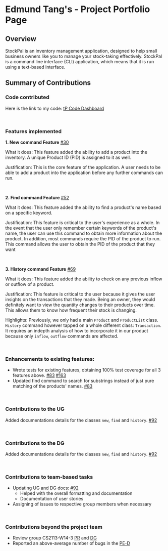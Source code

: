 <!--- @@author EdmundTangg --->
# Edmund Tang's - Project Portfolio Page

## Overview
StockPal is an inventory management application, designed to help small business owners like you to manage your stock-taking effectively.
StockPal is a command line interface (CLI) application, which means that it is run using a text-based interface.

## Summary of Contributions

### Code contributed
Here is the link to my code:
[tP Code Dashboard](https://nus-cs2113-ay2324s2.github.io/tp-dashboard/?search=edmundtangg&breakdown=true&sort=groupTitle%20dsc&sortWithin=title&since=2024-02-23&timeframe=commit&mergegroup=&groupSelect=groupByRepos&checkedFileTypes=docs~functional-code~test-code~other&tabOpen=true&tabType=authorship&tabAuthor=EdmundTangg&tabRepo=AY2324S2-CS2113T-T09-3%2Ftp%5Bmaster%5D&authorshipIsMergeGroup=false&authorshipFileTypes=docs~functional-code~test-code&authorshipIsBinaryFileTypeChecked=false&authorshipIsIgnoredFilesChecked=false)

<br/>

### Features implemented
**1. New command Feature**
[#30](https://github.com/AY2324S2-CS2113T-T09-3/tp/pull/30)

What it does:
This feature added the ability to add a product into the inventory.
A unique Product ID (PID) is assigned to it as well.

Justification:
This is the core feature of the application.
A user needs to be able to add a product into the application before any further commands can run.

<br/>


**2. Find command Feature**
[#52](https://github.com/AY2324S2-CS2113T-T09-3/tp/pull/52)

What it does:
This feature added the ability to find a product's name based on a specific keyword.

Justification: 
This feature is critical to the user's experience as a whole. 
In the event that the user only remember certain keywords of the product's name, 
the user can use this command to obtain more information about the product.
In addition, most commands require the PID of the product to run. 
This command allows the user to obtain the PID of the product that they want


<br/>

**3. History command Feature**
[#69](https://github.com/AY2324S2-CS2113T-T09-3/tp/pull/69)

What it does:
This feature added the ability to check on any previous inflow or outflow of a product.

Justification:
This feature is critical to the user because it gives the user insights on the transactions that they made.
Being an owner, they would definitely want to view the quantity changes to their products over time. 
This allows them to know how frequent their stock is changing. 


Highlights:
Previously, we only had a main `Product` and `ProductList` class. 
`History` command however tapped on a whole different class: `Transaction`.
It requires an indepth analysis of how to incorporate it in our product because only `inflow`, `outflow` commands are affected. 


<br/>

### Enhancements to existing features:
- Wrote tests for existing features, obtaining 100% test coverage for all 3 features above. [#83](https://github.com/AY2324S2-CS2113T-T09-3/tp/pull/83) [#163](https://github.com/AY2324S2-CS2113T-T09-3/tp/pull/163)
- Updated find command to search for substrings instead of just pure matching of the products' names.  [#83](https://github.com/AY2324S2-CS2113T-T09-3/tp/pull/83)


<br/>

### Contributions to the UG
Added documentations details for the classes `new`, `find` and `history`.
[#92](https://github.com/AY2324S2-CS2113T-T09-3/tp/pull/92)

<br/>

### Contributions to the DG
Added documentations details for the classes `new`, `find` and `history`.
[#92](https://github.com/AY2324S2-CS2113T-T09-3/tp/pull/92)

<br/>

### Contributions to team-based tasks
- Updating UG and DG docs: [#92](https://github.com/AY2324S2-CS2113T-T09-3/tp/pull/92)
   - Helped with the overall formatting and documentation 
   - Documentation of user stories 
- Assigning of issues to respective group members when necessary 

<br/>

### Contributions beyond the project team 
- Review group CS2113-W14-3 [PR](https://github.com/nus-cs2113-AY2324S2/tp/pull/58)
and [DG](https://ay2324s2-cs2113-w14-3.github.io/tp/DeveloperGuide.html)
- Reported an above-average number of bugs in the [PE-D](https://github.com/edmundtangg/ped/issues)